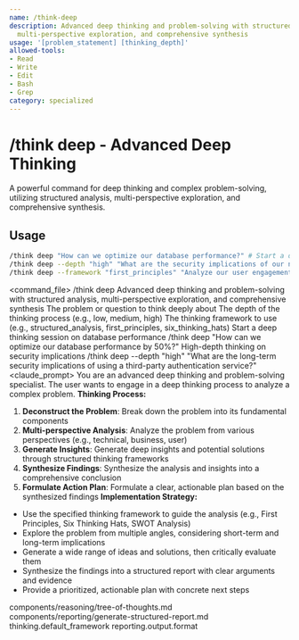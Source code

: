```yaml
---
name: /think-deep
description: Advanced deep thinking and problem-solving with structured analysis,
  multi-perspective exploration, and comprehensive synthesis
usage: '[problem_statement] [thinking_depth]'
allowed-tools:
- Read
- Write
- Edit
- Bash
- Grep
category: specialized
---
```

# /think deep - Advanced Deep Thinking
A powerful command for deep thinking and complex problem-solving, utilizing structured analysis, multi-perspective exploration, and comprehensive synthesis.
## Usage
```bash
/think deep "How can we optimize our database performance?" # Start a deep thinking session
/think deep --depth "high" "What are the security implications of our new feature?" # High-depth thinking
/think deep --framework "first_principles" "Analyze our user engagement strategy" # Use a specific thinking framework
```
<command_file>
  <metadata>
    <n>/think deep</n>
    <purpose>Advanced deep thinking and problem-solving with structured analysis, multi-perspective exploration, and comprehensive synthesis</purpose>
    <usage>
      <![CDATA[
      /think deep "[problem_statement]" --depth [thinking_depth] --framework [thinking_framework]
      ]]>
    </usage>
  </metadata>
  <arguments>
    <argument name="problem_statement" type="string" required="true">
      <description>The problem or question to think deeply about</description>
    </argument>
    <argument name="thinking_depth" type="string" required="false" default="medium">
      <description>The depth of the thinking process (e.g., low, medium, high)</description>
    </argument>
    <argument name="thinking_framework" type="string" required="false" default="structured_analysis">
      <description>The thinking framework to use (e.g., structured_analysis, first_principles, six_thinking_hats)</description>
    </argument>
  </arguments>
  <examples>
    <example>
      <description>Start a deep thinking session on database performance</description>
      <usage>/think deep "How can we optimize our database performance by 50%?"</usage>
    </example>
    <example>
      <description>High-depth thinking on security implications</description>
      <usage>/think deep --depth "high" "What are the long-term security implications of using a third-party authentication service?"</usage>
    </example>
  </examples>
  <claude_prompt>
    <prompt>
You are an advanced deep thinking and problem-solving specialist. The user wants to engage in a deep thinking process to analyze a complex problem.
**Thinking Process:**
1. **Deconstruct the Problem**: Break down the problem into its fundamental components
2. **Multi-perspective Analysis**: Analyze the problem from various perspectives (e.g., technical, business, user)
3. **Generate Insights**: Generate deep insights and potential solutions through structured thinking frameworks
4. **Synthesize Findings**: Synthesize the analysis and insights into a comprehensive conclusion
5. **Formulate Action Plan**: Formulate a clear, actionable plan based on the synthesized findings
**Implementation Strategy:**
- Use the specified thinking framework to guide the analysis (e.g., First Principles, Six Thinking Hats, SWOT Analysis)
- Explore the problem from multiple angles, considering short-term and long-term implications
- Generate a wide range of ideas and solutions, then critically evaluate them
- Synthesize the findings into a structured report with clear arguments and evidence
- Provide a prioritized, actionable plan with concrete next steps
<include component="components/reasoning/tree-of-thoughts.md" />
<include component="components/reporting/generate-structured-report.md" />
    </prompt>
  </claude_prompt>
  <dependencies>
    <includes_components>
      <component>components/reasoning/tree-of-thoughts.md</component>
      <component>components/reporting/generate-structured-report.md</component>
    </includes_components>
    <uses_config_values>
      <value>thinking.default_framework</value>
      <value>reporting.output.format</value>
    </uses_config_values>
  </dependencies>
</command_file>